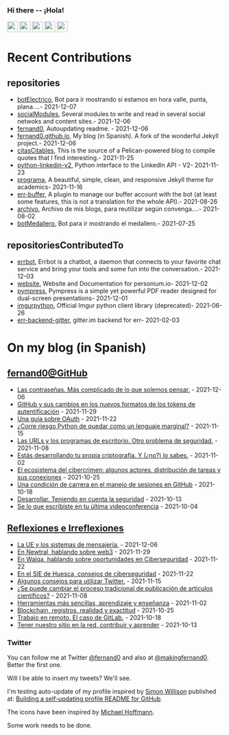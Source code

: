 ### Hi there -- ¡Hola!

<a href="mailto:ftricas@unizar.es" title="e-mail"><i class="svg-icon email"></i></a> 
<a href="https://www.linkedin.com/in/fernand0" title="My LinkedIn//Mi LinkedIn"><img src="https://img.shields.io/badge/linkedin-%230077B5.svg?&style=for-the-badge&logo=linkedin&logoColor=white" height=25></a> 
<a href="https://www.twitter.com/fernand0" title="My Twitter//Mi Twitter"><img src="https://img.shields.io/badge/twitter-%231DA1F2.svg?&style=for-the-badge&logo=twitter&logoColor=white" height=25></i></a> 
<a href="https://mastodon.social/@fernand0" title="My Mastodon//Mi Mastodon"><img src="https://img.shields.io/static/v1?label=Mastodon&message=Social&color=blue" height=25></i></a> 
<a href="https://flickr.com/fernand0"><img src="https://img.shields.io/static/v1?label=Flickr&message=Images&color=blue" height=25></a>
<a href="https://dev.to/fernand0"><img src="https://img.shields.io/badge/DEV.TO-%230A0A0A.svg?&style=for-the-badge&logo=dev-dot-to&logoColor=white" height=25></a>

# Recent Contributions
<!-- recent_releases starts -->


## repositories
* [botElectrico](https://github.com/fernand0/botElectrico),  Bot para ir mostrando si estamos en hora valle, punta, plana....- 2021-12-07
* [socialModules](https://github.com/fernand0/socialModules),  Several modules to write and read in several social netwoks and content sites.- 2021-12-06
* [fernand0](https://github.com/fernand0/fernand0),  Autoupdating readme. - 2021-12-06
* [fernand0.github.io](https://github.com/fernand0/fernand0.github.io),  My blog (in Spanish). A fork of the wonderful Jekyll project.- 2021-12-06
* [citasCitables](https://github.com/fernand0/citasCitables),  This is the source of a Pelican-powered blog to compile quotes that I find interesting.- 2021-11-25
* [python-linkedin-v2](https://github.com/fernand0/python-linkedin-v2),  Python interface to the LinkedIn API - V2- 2021-11-23
* [programa](https://github.com/fernand0/programa),  A beautiful, simple, clean, and responsive Jekyll theme for academics- 2021-11-16
* [err-buffer](https://github.com/fernand0/err-buffer),  A plugin to manage our buffer account with the bot (at least some features, this is not a translation for the whole API).- 2021-08-26
* [archivo](https://github.com/fernand0/archivo),  Archivo de mis blogs, para reutilizar según convenga....- 2021-08-02
* [botMedallero](https://github.com/fernand0/botMedallero),  Bot para ir mostrando el medallero.- 2021-07-25

## repositoriesContributedTo
* [errbot](https://github.com/errbotio/errbot),  Errbot is a chatbot, a daemon that connects to your favorite chat service and bring your tools and some fun into the conversation.- 2021-12-03
* [website](https://github.com/personium/website),  Website and Documentation for personium.io- 2021-12-02
* [pympress](https://github.com/Cimbali/pympress),  Pympress is a simple yet powerful PDF reader designed for dual-screen presentations- 2021-12-01
* [imgurpython](https://github.com/Imgur/imgurpython),  Official Imgur python client library (deprecated)- 2021-06-26
* [err-backend-gitter](https://github.com/errbotio/err-backend-gitter),  gitter.im backend for err- 2021-02-03
<!-- recent_releases ends -->

# On my blog (in Spanish)

<!-- blog starts -->


## [fernand0@GitHub](https://fernand0.github.io/)
* [Las contraseñas. Más complicado de lo que solemos pensar.](http://fernand0.github.io/claves-complejidad/) - 2021-12-06
* [GitHub y sus cambios en los nuevos formatos de los tokens de autentificación](http://fernand0.github.io/github-tokens/) - 2021-11-29
* [Una guía sobre OAuth](http://fernand0.github.io/guia-oauth/) - 2021-11-22
* [¿Corre riesgo Python de quedar como un lenguaje marginal?](http://fernand0.github.io/python-cambio/) - 2021-11-15
* [Las URLs y los programas de escritorio. Otro problema de seguridad.](http://fernand0.github.io/datos-usuarios-URLs/) - 2021-11-08
* [Estás desarrollando tu propia criptografía. Y (¿no?) lo sabes.](http://fernand0.github.io/criptografia-casera/) - 2021-11-02
* [El ecosistema del cibercrimen: algunos actores, distribución de tareas y sus conexiones](http://fernand0.github.io/cibercrimen-organizado/) - 2021-10-25
* [Una condición de carrera en el manejo de sesiones en GitHub](http://fernand0.github.io/reparacion-condicon-carrera/) - 2021-10-18
* [Desarrollar. Teniendo en cuenta la seguridad](http://fernand0.github.io/desarrolladores-seguridad/) - 2021-10-13
* [Se lo que escribiste en tu última videoconferencia](http://fernand0.github.io/se-lo-que-escribiste-videoconferencia/) - 2021-10-04

## [Reflexiones e Irreflexiones](http://fernand0.blogalia.com/)
* [La UE y los sistemas de mensajer&#237;a.](http://fernand0.blogalia.com//historias/78483) - 2021-12-06
* [En Newtral, hablando sobre web3](http://fernand0.blogalia.com//historias/78481) - 2021-11-29
* [En Walqa, hablando sobre oportunidades en Ciberseguridad](http://fernand0.blogalia.com//historias/78478) - 2021-11-22
* [En el SIE de Huesca, consejos de ciberseguridad](http://fernand0.blogalia.com//historias/78477) - 2021-11-22
* [Algunos consejos para utilizar Twitter.](http://fernand0.blogalia.com//historias/78475) - 2021-11-15
* [&#191;Se puede cambiar el proceso tradicional de publicaci&#243;n de art&#237;culos cient&#237;ficos?](http://fernand0.blogalia.com//historias/78472) - 2021-11-08
* [Herramientas m&#225;s sencillas, aprendizaje y ense&#241;anza](http://fernand0.blogalia.com//historias/78470) - 2021-11-02
* [Blockchain, registros, realidad y exactitud](http://fernand0.blogalia.com//historias/78467) - 2021-10-25
* [Trabajo en remoto. El caso de GitLab.](http://fernand0.blogalia.com//historias/78461) - 2021-10-18
* [Tener nuestro sitio en la red, contribuir y aprender](http://fernand0.blogalia.com//historias/78459) - 2021-10-13
<!-- blog ends -->

### Twitter 

You can follow me at Twitter [@fernand0](https://twitter.com/fernand0) and also at [@makingfernand0](https://twitter.com/fernand0). Better the first one.

Will I be able to insert my tweets? We'll see.

I'm testing auto-update of my profile inspired by [Simon Willison](https://simonwillison.net/) published at: [Building a self-updating profile README for GitHub](https://simonwillison.net/2020/Jul/10/self-updating-profile-readme/).

The icons have been inspired by [Michael Hoffmann](https://www.mokkapps.de/).

Some work needs to be done.

<!--
**fernand0/fernand0** is a ✨ _special_ ✨ repository because its `README.md` (this file) appears on your GitHub profile.

Here are some ideas to get you started:

- 🔭 I’m currently working on ...
- 🌱 I’m currently learning ...
- 👯 I’m looking to collaborate on ...
- 🤔 I’m looking for help with ...
- 💬 Ask me about ...
- 📫 How to reach me: ...
- 😄 Pronouns: ...
- ⚡ Fun fact: ...
-->
